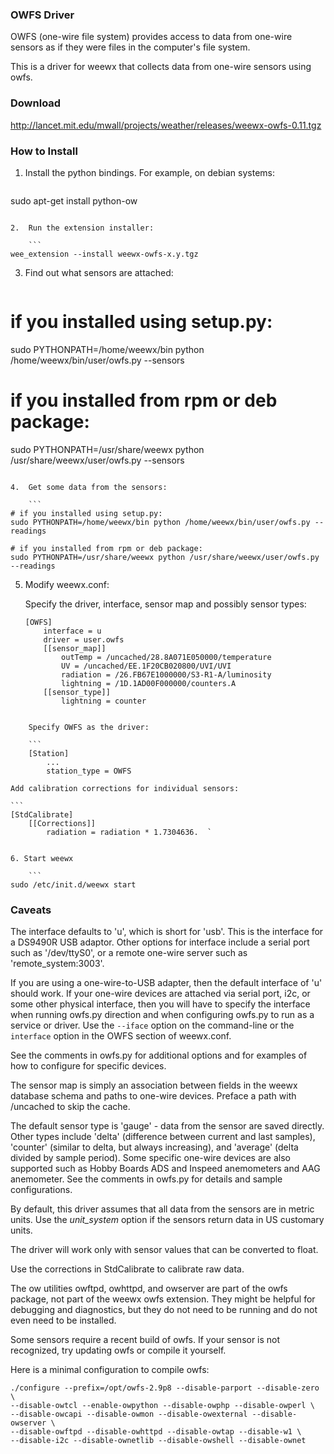 ### OWFS Driver

OWFS (one-wire file system) provides access to data from one-wire sensors as if they were files in the computer's file system.

This is a driver for weewx that collects data from one-wire sensors using owfs.

### Download

http://lancet.mit.edu/mwall/projects/weather/releases/weewx-owfs-0.11.tgz

### How to Install

1.  Install the python bindings.  For example, on debian systems:

    ```
sudo apt-get install python-ow
```

2.  Run the extension installer:

    ```
wee_extension --install weewx-owfs-x.y.tgz
```

3.  Find out what sensors are attached:

    ```
# if you installed using setup.py:
sudo PYTHONPATH=/home/weewx/bin python /home/weewx/bin/user/owfs.py --sensors

# if you installed from rpm or deb package:
sudo PYTHONPATH=/usr/share/weewx python /usr/share/weewx/user/owfs.py --sensors
```

4.  Get some data from the sensors:

    ```
# if you installed using setup.py:
sudo PYTHONPATH=/home/weewx/bin python /home/weewx/bin/user/owfs.py --readings

# if you installed from rpm or deb package:
sudo PYTHONPATH=/usr/share/weewx python /usr/share/weewx/user/owfs.py --readings
```

5.  Modify weewx.conf:

    Specify the driver, interface, sensor map and possibly sensor types:

    ```
    [OWFS]
        interface = u
        driver = user.owfs
        [[sensor_map]]
            outTemp = /uncached/28.8A071E050000/temperature
            UV = /uncached/EE.1F20CB020800/UVI/UVI
            radiation = /26.FB67E1000000/S3-R1-A/luminosity
            lightning = /1D.1AD00F000000/counters.A
        [[sensor_type]]
            lightning = counter
```

    Specify OWFS as the driver:

    ```
    [Station]
        ...
        station_type = OWFS
```

    Add calibration corrections for individual sensors:

    ```
    [StdCalibrate]
        [[Corrections]]
            radiation = radiation * 1.7304636.  `
```

6. Start weewx

    ```
sudo /etc/init.d/weewx start
```

### Caveats

The interface defaults to 'u', which is short for 'usb'.  This is the interface for a DS9490R USB adaptor.  Other options for interface include a serial port such as '/dev/ttyS0', or a remote one-wire server such as 'remote_system:3003'.

If you are using a one-wire-to-USB adapter, then the default interface of 'u' should work.  If your one-wire devices are attached via serial port, i2c, or some other physical interface, then you will have to specify the interface when running owfs.py direction and when configuring owfs.py to run as a service or driver.  Use the ```--iface``` option on the command-line or the ```interface``` option in the OWFS section of weewx.conf.

See the comments in owfs.py for additional options and for examples of how to configure for specific devices.

The sensor map is simply an association between fields in the weewx database schema and paths to one-wire devices.  Preface a path with /uncached to skip the cache.

The default sensor type is 'gauge' - data from the sensor are saved directly.  Other types include 'delta' (difference between current and last samples), 'counter' (similar to delta, but always increasing), and 'average' (delta divided by sample period). Some specific one-wire devices are also supported such as Hobby Boards ADS and Inspeed anemometers and AAG anemometer.  See the comments in owfs.py for details and sample configurations.

By default, this driver assumes that all data from the sensors are in metric units.  Use the _unit_system_ option if the sensors return data in US customary units.

The driver will work only with sensor values that can be converted to float.

Use the corrections in StdCalibrate to calibrate raw data.

The ow utilities owftpd, owhttpd, and owserver are part of the owfs package, not part of the weewx owfs extension.  They might be helpful for debugging and diagnostics, but they do not need to be running and do not even need to be installed.

Some sensors require a recent build of owfs.  If your sensor is not recognized, try updating owfs or compile it yourself.

Here is a minimal configuration to compile owfs:

```
./configure --prefix=/opt/owfs-2.9p8 --disable-parport --disable-zero \
--disable-owtcl --enable-owpython --disable-owphp --disable-owperl \
--disable-owcapi --disable-owmon --disable-owexternal --disable-owserver \
--disable-owftpd --disable-owhttpd --disable-owtap --disable-w1 \
--disable-i2c --disable-ownetlib --disable-owshell --disable-ownet
```